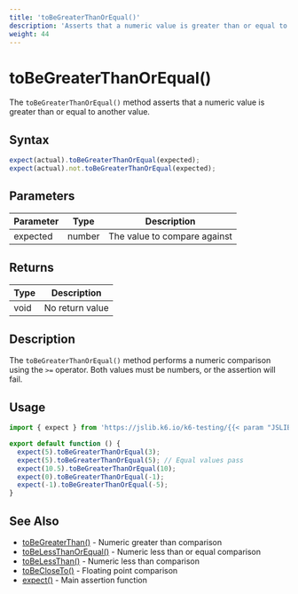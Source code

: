 ```yaml
---
title: 'toBeGreaterThanOrEqual()'
description: 'Asserts that a numeric value is greater than or equal to another value'
weight: 44
---
```


# toBeGreaterThanOrEqual()

The `toBeGreaterThanOrEqual()` method asserts that a numeric value is greater than or equal to another value.

## Syntax

<!-- eslint-skip -->

```javascript
expect(actual).toBeGreaterThanOrEqual(expected);
expect(actual).not.toBeGreaterThanOrEqual(expected);
```

## Parameters

| Parameter | Type   | Description                  |
| --------- | ------ | ---------------------------- |
| expected  | number | The value to compare against |

## Returns

| Type | Description     |
| ---- | --------------- |
| void | No return value |

## Description

The `toBeGreaterThanOrEqual()` method performs a numeric comparison using the `>=` operator. Both values must be numbers, or the assertion will fail.

## Usage

```javascript
import { expect } from 'https://jslib.k6.io/k6-testing/{{< param "JSLIB_TESTING_VERSION" >}}/index.js';

export default function () {
  expect(5).toBeGreaterThanOrEqual(3);
  expect(5).toBeGreaterThanOrEqual(5); // Equal values pass
  expect(10.5).toBeGreaterThanOrEqual(10);
  expect(0).toBeGreaterThanOrEqual(-1);
  expect(-1).toBeGreaterThanOrEqual(-5);
}
```

## See Also

- [toBeGreaterThan()](https://grafana.com/docs/k6/<K6_VERSION>/javascript-api/jslib/k6-testing/non-retrying-assertions/tobegreaterthan) - Numeric greater than comparison
- [toBeLessThanOrEqual()](https://grafana.com/docs/k6/<K6_VERSION>/javascript-api/jslib/k6-testing/non-retrying-assertions/tobelessthanorequal) - Numeric less than or equal comparison
- [toBeLessThan()](https://grafana.com/docs/k6/<K6_VERSION>/javascript-api/jslib/k6-testing/non-retrying-assertions/tobelessthan) - Numeric less than comparison
- [toBeCloseTo()](https://grafana.com/docs/k6/<K6_VERSION>/javascript-api/jslib/k6-testing/non-retrying-assertions/tobecloseto) - Floating point comparison
- [expect()](https://grafana.com/docs/k6/<K6_VERSION>/javascript-api/jslib/k6-testing/expect) - Main assertion function
